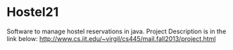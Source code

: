 Hostel21
========

Software to manage hostel reservations in java.
Project Description is in the link below:
http://www.cs.iit.edu/~virgil/cs445/mail.fall2013/project.html
